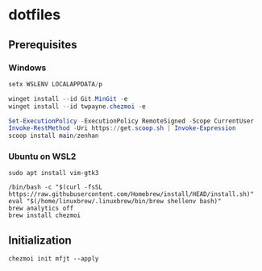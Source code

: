 # dotfiles

## Prerequisites

### Windows
```powershell
setx WSLENV LOCALAPPDATA/p

winget install --id Git.MinGit -e
winget install --id twpayne.chezmoi -e

Set-ExecutionPolicy -ExecutionPolicy RemoteSigned -Scope CurrentUser
Invoke-RestMethod -Uri https://get.scoop.sh | Invoke-Expression
scoop install main/zenhan
```

### Ubuntu on WSL2

```shell
sudo apt install vim-gtk3

/bin/bash -c "$(curl -fsSL https://raw.githubusercontent.com/Homebrew/install/HEAD/install.sh)"
eval "$(/home/linuxbrew/.linuxbrew/bin/brew shellenv bash)"
brew analytics off
brew install chezmoi
```

## Initialization

```shell
chezmoi init mfjt --apply
```
